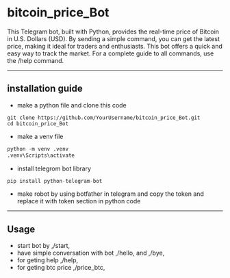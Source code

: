 # bitcoin_price_Bot 
This Telegram bot, built with Python, provides the real-time price of Bitcoin in U.S. Dollars (USD). By sending a simple command, you can get the latest price, making it ideal for traders and enthusiasts. This bot offers a quick and easy way to track the market. For a complete guide to all commands, use the /help command.
___

## installation guide

- make a python file and clone this code
~~~
git clone https://github.com/YourUsername/bitcoin_price_Bot.git
cd bitcoin_price_Bot
~~~
- make a venv file
 ~~~python
 python -m venv .venv
.venv\Scripts\activate
~~~
- install telegrom bot library
~~~python
pip install python-telegram-bot
~~~
- make robot by using botfather in telegram and copy the token and replace it with token section in python code 
___

## Usage
- start bot by ,/start,
- have simple conversation with bot ,/hello, and ,/bye,
- for geting help  ,/help,
- for geting btc price ,/price_btc,